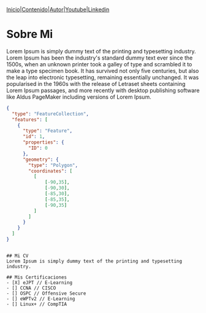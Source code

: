 [Inicio](https://bountyh4cker.github.io)|[Contenido](https://bountyh4cker.github.io/nav/page1.html)|[Autor](https://bountyh4cker.github.io/nav/about.html)|[Youtube](https://www.youtube.com/channel/UChNTj2xNpEQiliMv-IJbWvQ)|[Linkedin](https://www.linkedin.com/in/emersontech/)

# Sobre Mi
Lorem Ipsum is simply dummy text of the printing and typesetting industry. Lorem Ipsum has been the industry's standard dummy text ever since the 1500s, when an unknown printer took a galley of type and scrambled it to make a type specimen book. It has survived not only five centuries, but also the leap into electronic typesetting, remaining essentially unchanged. It was popularised in the 1960s with the release of Letraset sheets containing Lorem Ipsum passages, and more recently with desktop publishing software like Aldus PageMaker including versions of Lorem Ipsum.

```geojson
{
  "type": "FeatureCollection",
  "features": [
    {
      "type": "Feature",
      "id": 1,
      "properties": {
        "ID": 0
      },
      "geometry": {
        "type": "Polygon",
        "coordinates": [
          [
              [-90,35],
              [-90,30],
              [-85,30],
              [-85,35],
              [-90,35]
          ]
        ]
      }
    }
  ]
}
```
```

## Mi CV
Lorem Ipsum is simply dummy text of the printing and typesetting industry.

## Mis Certificaciones
- [X] eJPT // E-Learning
- [] CCNA // CISCO
- [] OSPC // Offensive Secure
- [] eWPTv2 // E-Learning
- [] Linux+ // CompTIA
